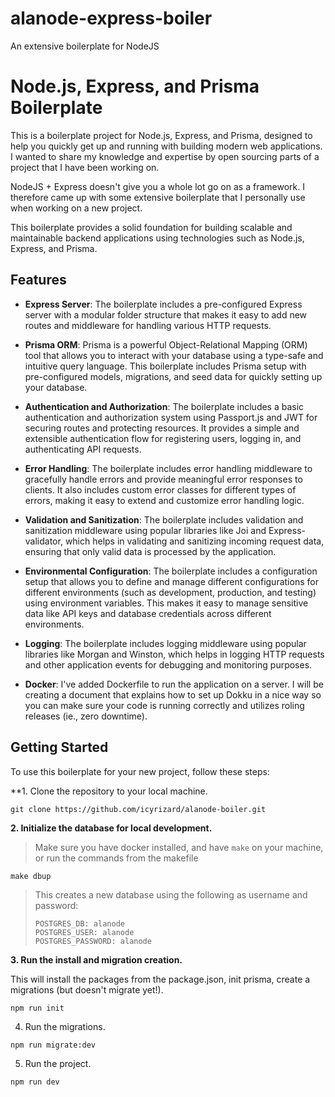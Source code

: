# alanode-express-boiler
An extensive boilerplate for NodeJS


# Node.js, Express, and Prisma Boilerplate

This is a boilerplate project for Node.js, Express, and Prisma, designed to help you quickly get up and running with building modern web applications.  
I wanted to share my knowledge and expertise by open sourcing parts of a project that I have been working on. 

NodeJS + Express doesn't give you a whole lot go on as a framework. I therefore came up with some extensive boilerplate that I personally use when 
working on a new project.

This boilerplate provides a solid foundation for building scalable and maintainable backend applications using
technologies such as Node.js, Express, and Prisma.

## Features

- **Express Server**: 
The boilerplate includes a pre-configured Express server with a modular folder structure that makes it easy to add new routes and middleware for handling various HTTP requests.

- **Prisma ORM**: 
Prisma is a powerful Object-Relational Mapping (ORM) tool that allows you to interact with your database using a type-safe and intuitive query language. This boilerplate includes Prisma setup with pre-configured models, migrations, and seed data for quickly setting up your database.

- **Authentication and Authorization**: 
The boilerplate includes a basic authentication and authorization system using Passport.js and JWT for securing routes and protecting resources. It provides a simple and extensible authentication flow for registering users, logging in, and authenticating API requests.

- **Error Handling**: 
The boilerplate includes error handling middleware to gracefully handle errors and provide meaningful error responses to clients. It also includes custom error classes for different types of errors, making it easy to extend and customize error handling logic.

- **Validation and Sanitization**: 
The boilerplate includes validation and sanitization middleware using popular libraries like Joi and Express-validator, which helps in validating and sanitizing incoming request data, ensuring that only valid data is processed by the application.

- **Environmental Configuration**: 
The boilerplate includes a configuration setup that allows you to define and manage different configurations for different environments (such as development, production, and testing) using environment variables. This makes it easy to manage sensitive data like API keys and database credentials across different environments.

- **Logging**:
The boilerplate includes logging middleware using popular libraries like Morgan and Winston, which helps in logging HTTP requests and other application events for debugging and monitoring purposes.

- **Docker**: 
I've added Dockerfile to run the application on a server. I will be creating a document that explains how to set up Dokku in a nice way so you can make sure your code is running correctly and utilizes roling releases (ie., zero downtime).

## Getting Started

To use this boilerplate for your new project, follow these steps:

**1. Clone the repository to your local machine.

~~~
git clone https://github.com/icyrizard/alanode-boiler.git
~~~

**2. Initialize the database for local development.**

> Make sure you have docker installed, and have `make` on your machine, or run the commands from the makefile

~~~
make dbup
~~~

> This creates a new database using the following as username and password:
> ~~~
> POSTGRES_DB: alanode
> POSTGRES_USER: alanode
> POSTGRES_PASSWORD: alanode
> ~~~

**3. Run the install and migration creation.**

This will install the packages from the package.json, init prisma, create a migrations (but doesn't migrate yet!).

~~~
npm run init
~~~

4. Run the migrations.

~~~
npm run migrate:dev
~~~

5. Run the project.

~~~
npm run dev
~~~


